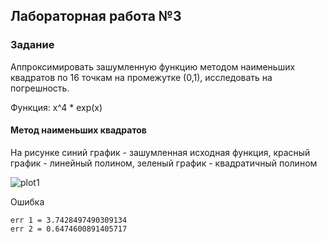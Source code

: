 ## Лабораторная работа №3

### Задание
Аппроксимировать зашумленную функцию методом наименьших квадратов по 16 точкам на промежутке (0,1), исследовать на погрешность.

Функция: x^4 * exp(x)


#### Метод наименьших квадратов

На рисунке синий график - зашумленная исходная функция, красный график - линейный полином, зеленый график - квадратичный полином

![plot1](https://bitbucket.org/stdstring/data-processing-methods/raw/3ff387d11abb4ce726b4891aba6c6480857f687b/lab1/img/lin_plot.png)


Ошибка

    err 1 = 3.7428497490309134
    err 2 = 0.6474600891405717
